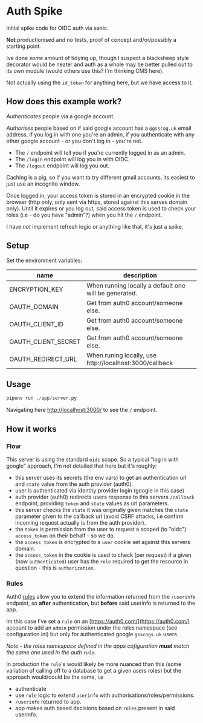 # Auth Spike

Initial spike code for OIDC auth via sanic.

**Not** productionised and no tests, proof of concept and/or/possibly a starting point.

Ive done _some_ amount of tidying up, though I suspect a blacksheep style decorator would be neater and auth as a whole may be better pulled out to its own module (would others use this? I'm thinking CMS here).

Not actually using the `id_token` for anything here, but we have access to it.

## How does this example work?

_Authenticates_ people via a google account.

_Authorises_ people based on if said google account has a `@gsscog.uk` email address, if you log in with one you're an admin, if you authenticate with any other google account - or you don't log in - you're not.

- The `/` endpoint will tell you if you're currently logged in as an admin.
- The `/login` endpoint will log you in with OIDC.
- The `/logout` endpoint will log you out.

Caching is a pig, so if you want to try different gmail accounts, its easiest to just use an incognito window.

Once logged in, your access token is stored in an encrypted cookie in the browser (http only, only sent via https, stored against this serves domain only). Until it expires or you log out, said access token is used to check your roles (i.e - do you have "admin"?) when you hit the `/` endpoint.

I have _not_ implement refresh logic or anything like that, it's just a spike.

## Setup

Set the environment variables:

| name | description |
| ---- | ----------- |
| ENCRYPTION_KEY | When running locally a default one will be generated. |
| OAUTH_DOMAIN | Get from auth0 account/someone else. |
| OAUTH_CLIENT_ID | Get from auth0 account/someone else. |
| OAUTH_CLIENT_SECRET | Get from auth0 account/someone else. |
| OAUTH_REDIRECT_URL | When runing locally, use http://localhost:3000/callback

## Usage

```python
pipenv run ./app/server.py
```

Navigating here [http://localhost:3000/](http://localhost:3000/) to see the `/` endpoint.


## How it works

### Flow

This server is using the standard `oidc` scope. So a typical "log in with google" approach, I'm not detailed that here but it's roughly:

- this server uses its secrets (the env vars) to get an authentication url and `state` value from the auth provider (auth0).
- user is authenticated via identity provider login (google in this case)
- auth provider (auth0) redirects users response to this servers `/callback` endpoint, providing `token` and `state` values as url parameters.
- this server checks the `state` it was originally given matches the `state` parameter given to the callback url (avoid CSRF attacks, i.e confirm incoming request actually is from the auth provider).
- the `token` is permission from the user to request a scoped (to "oidc") `access_token` on their behalf - so we do.
- the `access_token` is encrypted to a `user` cookie set against this servers domain.
- the `access_token` in the cookie is used to check (per request) if a given (now `authenticated`) user has the `role` required to get the resource in question - this is `authorization`.

### Rules

Auth0 [rules](https://auth0.com/docs/customize/rules) allow you to extend the information returned from the `/userinfo` endpoint, so **after** authentication, but **before** said userinfo is returned to the app.

Im this case I've set a `rule` on an [https://auth0.com/](https://auth0.com/) account to add an `admin` permission under the roles namespace (see configuration.ini) but only for authenticated google `gsscogs.uk` users.

_Note - the roles namespace defined in the apps cofiguration **must** match the same one used in the auth `rule`._ 

In production the `rule`'s would likely be more nuanced than this (some variation of calling off to a database to get a given users roles) but the approach would/could be the same, i.e

- authenticate
- use `rule` logic to extend `userinfo` with authorisations/roles/permissions.
- `/userinfo` returned to app.
- app makes auth based decisions based on `roles` present in said userinfo.
